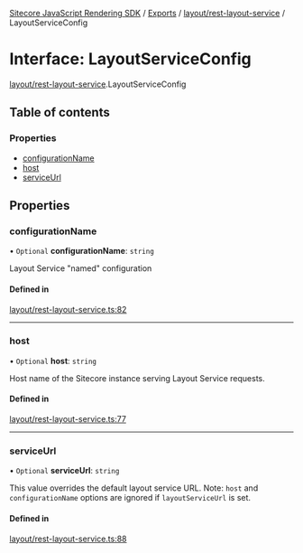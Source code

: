 [Sitecore JavaScript Rendering SDK](../README.md) / [Exports](../modules.md) / [layout/rest-layout-service](../modules/layout_rest_layout_service.md) / LayoutServiceConfig

# Interface: LayoutServiceConfig

[layout/rest-layout-service](../modules/layout_rest_layout_service.md).LayoutServiceConfig

## Table of contents

### Properties

- [configurationName](layout_rest_layout_service.LayoutServiceConfig.md#configurationname)
- [host](layout_rest_layout_service.LayoutServiceConfig.md#host)
- [serviceUrl](layout_rest_layout_service.LayoutServiceConfig.md#serviceurl)

## Properties

### configurationName

• `Optional` **configurationName**: `string`

Layout Service "named" configuration

#### Defined in

[layout/rest-layout-service.ts:82](https://github.com/Sitecore/jss/blob/8c00be96/packages/sitecore-jss/src/layout/rest-layout-service.ts#L82)

___

### host

• `Optional` **host**: `string`

Host name of the Sitecore instance serving Layout Service requests.

#### Defined in

[layout/rest-layout-service.ts:77](https://github.com/Sitecore/jss/blob/8c00be96/packages/sitecore-jss/src/layout/rest-layout-service.ts#L77)

___

### serviceUrl

• `Optional` **serviceUrl**: `string`

This value overrides the default layout service URL.
Note: `host` and `configurationName` options are ignored if `layoutServiceUrl` is set.

#### Defined in

[layout/rest-layout-service.ts:88](https://github.com/Sitecore/jss/blob/8c00be96/packages/sitecore-jss/src/layout/rest-layout-service.ts#L88)
